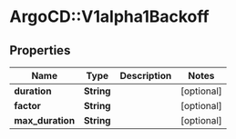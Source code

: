 # ArgoCD::V1alpha1Backoff

## Properties
Name | Type | Description | Notes
------------ | ------------- | ------------- | -------------
**duration** | **String** |  | [optional] 
**factor** | **String** |  | [optional] 
**max_duration** | **String** |  | [optional] 


